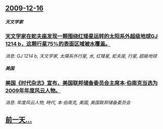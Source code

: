 ## [2009-12-16](/news/2009/12/16/index.md)

##### 天文学家
### [天文学家在蛇夫座发现一颗围绕红矮星运转的太阳系外超级地球GJ 1214 b，这颗行星75%的表面区域被水覆盖。](/news/2009/12/16/天文学家在蛇夫座发现一颗围绕红矮星运转的太阳系外超级地球GJ-1214-b-这颗行星75-的表面区域被水覆盖.md)
_消息: GJ 1214 b, 天文学家, 太陽系外行星, 水, 红矮星, 蛇夫座, 行星, 超級地球_

##### 美国
### [美国《时代杂志》宣布，美国联邦储备委员会主席本·伯南克当选为2009年年度风云人物。](/news/2009/12/16/美国-时代杂志-宣布-美国联邦储备委员会主席本-伯南克当选为2009年年度风云人物.md)
_消息: 年度风云人物, 時代, 本·伯南克, 美国, 美国联邦储备委员会_

## [前一天...](/news/2009/12/15/index.md)

